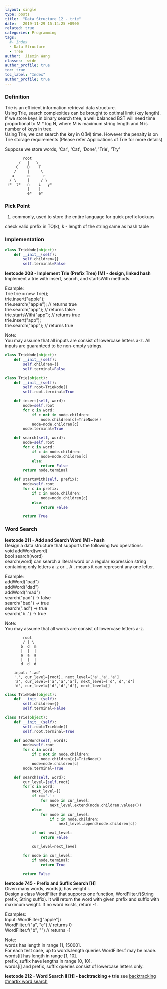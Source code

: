 ```yaml
---
layout: single
type: posts
title:  "Data Structure 12 - trie"
date:   2019-11-29 15:14:25 +0900
related: true
categories: Programming
tags:
  #- Index
  - Data Structure
  - Tree
author:  Jiexin Wang
classes:  wide
author_profile: true
toc: true
toc_label: "Index"
author_profile: true
---
```


### Definition
Trie is an efficient information retrieval data structure.  
Using Trie, search complexities can be brought to optimal limit (key length). If we store keys in binary search tree, a well balanced BST will need time proportional to M * log N, where M is maximum string length and N is number of keys in tree.  
Using Trie, we can search the key in O(M) time. However the penalty is on Trie storage requirements (Please refer Applications of Trie for more details)  

Suppose we store words, 'Car', 'Cat', 'Done', 'Trie', 'Try'

            root
          /   |   \
         C    D    T
        /     |     \
       a      o      r
      / \     |     / \
     r*  t*   n    i   y*
              |    |
              e*   e*


### Pick Point  

1. commonly, used to store the entire language for quick prefix lookups

check valid prefix in TO(k), k - length of the string same as hash table


### Implementation

```python      
class TrieNode(object):
    def __init__(self):
        self.children={}
        self.terminal=False
```

**leetcode 208 - Implement Trie (Prefix Tree) [M] - design, linked hash**  
Implement a trie with insert, search, and startsWith methods.  

Example:  
Trie trie = new Trie();  
trie.insert("apple");  
trie.search("apple");   // returns true  
trie.search("app");     // returns false  
trie.startsWith("app"); // returns true  
trie.insert("app");     
trie.search("app");     // returns true  

Note:  
You may assume that all inputs are consist of lowercase letters a-z.
All inputs are guaranteed to be non-empty strings.  

```python
class TrieNode(object):
    def __init__(self):
        self.children={}
        self.terminal=False

class Trie(object):
    def __init__(self):
        self.root=TrieNode()
        self.root.terminal=True

    def insert(self, word):
        node=self.root
        for c in word:
            if c not in node.children:
                node.children[c]=TrieNode()
            node=node.children[c]
        node.terminal=True

    def search(self, word):
        node=self.root
        for c in word:
            if c in node.children:
                node=node.children[c]
            else:
                return False
        return node.terminal

    def startsWith(self, prefix):
        node=self.root
        for c in prefix:
            if c in node.children:
                node=node.children[c]
            else:
                return False

        return True
```

### Word Search  

**leetcode 211 - Add and Search Word [M] - hash**  
Design a data structure that supports the following two operations:  
void addWord(word)  
bool search(word)  
search(word) can search a literal word or a regular expression string containing only letters a-z or .. A . means it can represent any one letter.  

Example:  
addWord("bad")  
addWord("dad")  
addWord("mad")  
search("pad") -> false  
search("bad") -> true  
search(".ad") -> true  
search("b..") -> true  

Note:  
You may assume that all words are consist of lowercase letters a-z.  

            root
            / | \
           b  d  m
           |  |  |
           a  a  a
           |  |  |
           d  d  d

        input: '.ad'
        '.', cur_level=[root], next_level=['a','a','a']
        'a', cur_level=['a','a','a'], next_level=['d','d','d']
        'd', cur_level=['d','d','d'], next_level=[]

```python
class TrieNode(object):
    def __init__(self):
        self.children={}
        self.terminal=False

class Trie(object):
    def __init__(self):
        self.root=TrieNode()
        self.root.terminal=True

    def addWord(self, word):
        node=self.root
        for c in word:
            if c not in node.children:
                node.children[c]=TrieNode()
            node=node.children[c]
        node.terminal=True

    def search(self, word):
        cur_level=[self.root]
        for c in word:
            next_level=[]
            if c=='.':
                for node in cur_level:
                    next_level.extend(node.children.values())
            else:
                for node in cur_level:
                    if c in node.children:
                        next_level.append(node.children[c])

            if not next_level:
                return False

            cur_level=next_level

        for node in cur_level:
            if node.terminal:
                return True

        return False
```

**leetcode 745 - Prefix and Suffix Search [H]**  
Given many words, words[i] has weight i.  
Design a class WordFilter that supports one function, WordFilter.f(String prefix, String suffix). It will return the word with given prefix and suffix with maximum weight. If no word exists, return -1.  

Examples:  
Input:
WordFilter(["apple"])  
WordFilter.f("a", "e") // returns 0  
WordFilter.f("b", "") // returns -1  

Note:  
words has length in range [1, 15000].  
For each test case, up to words.length queries WordFilter.f may be made.  
words[i] has length in range [1, 10].  
prefix, suffix have lengths in range [0, 10].  
words[i] and prefix, suffix queries consist of lowercase letters only.  


**leetcode 212 - Word Search II [H] - backtracking + trie** see [backtracking #martix word search](https://ha5ha6.github.io/judy_blog/programming/2019/11/13/algorithm-backtracking.html#matrix-word-search)
